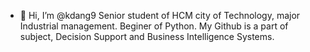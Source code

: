 - 👋 Hi, I’m @kdang9
Senior student of HCM city of Technology, major Industrial management.
Beginer of Python.
My Github is a part of subject, Decision Support and Business Intelligence Systems.


